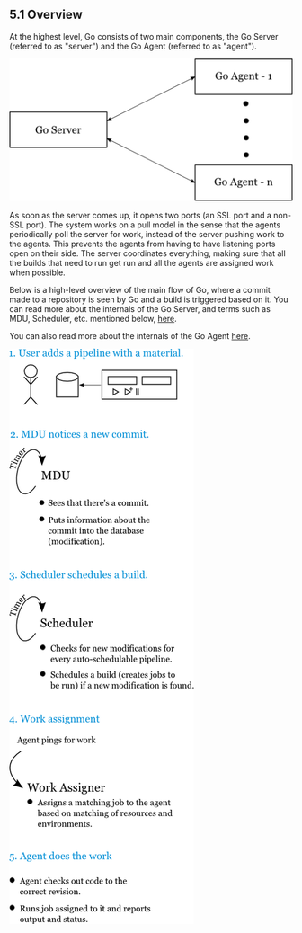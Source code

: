 ## <a name="overview"></a>5.1 Overview

At the highest level, Go consists of two main components, the Go Server (referred to as "server") and the Go Agent
(referred to as "agent").

![Go Server with multiple agents](images/server_agent.png)

As soon as the server comes up, it opens two ports (an SSL port and a non-SSL port). The system works on a pull model in
the sense that the agents periodically poll the server for work, instead of the server pushing work to the agents. This
prevents the agents from having to have listening ports open on their side. The server coordinates everything, making
sure that all the builds that need to run get run and all the agents are assigned work when possible.

Below is a high-level overview of the main flow of Go, where a commit made to a repository is seen by Go and a build is
triggered based on it. You can read more about the internals of the Go Server, and terms such as MDU, Scheduler, etc.
mentioned below, [here](5.2.md).

You can also read more about the internals of the Go Agent [here](5.3.md).

![Go Server and Agent overview](images/go_overview.png)
